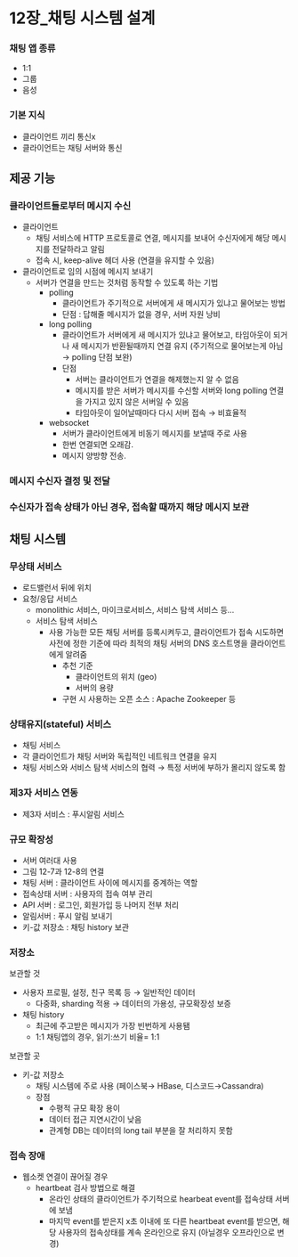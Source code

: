 # 12장_채팅 시스템 설계

### 채팅 앱 종류

- 1:1
- 그룹
- 음성

### 기본 지식

- 클라이언트 끼리 통신x
- 클라이언트는 채팅 서버와 통신

## 제공 기능

### 클라이언트들로부터 메시지 수신

- 클라이언트
    - 채팅 서비스에 HTTP 프로토콜로 연결, 메시지를 보내어 수신자에게 해당 메시지를 전달하라고 알림
    - 접속 시, keep-alive 헤더 사용 (연결을 유지할 수 있음)
- 클라이언트로 임의 시점에 메시지 보내기
    - 서버가 연결을 만드는 것처럼 동작할 수 있도록 하는 기법
        - polling
            - 클라이언트가 주기적으로 서버에게 새 메시지가 있냐고 물어보는 방법
            - 단점 : 답해줄 메시지가 없을 경우, 서버 자원 낭비
        - long polling
            - 클라이언트가 서버에게 새 메시지가 있냐고 물어보고, 타임아웃이 되거나 새 메시지가 반환될때까지 연결 유지 (주기적으로 물어보는게 아님 → polling 단점 보완)
            - 단점
                - 서버는 클라이언트가 연결을 해제했는지 알 수 없음
                - 메시지를 받은 서버가 메시지를 수신할 서버와 long polling 연결을 가지고 있지 않은 서버일 수 있음
                - 타임아웃이 일어날때마다 다시 서버 접속 → 비효율적
        - websocket
            - 서버가 클라이언트에게 비동기 메시지를 보낼때 주로 사용
            - 한번 연결되면 오래감.
            - 메시지 양방향 전송.

### 메시지 수신자 결정 및 전달

### 수신자가 접속 상태가 아닌 경우, 접속할 때까지 해당 메시지 보관

## 채팅 시스템

### 무상태 서비스

- 로드밸런서 뒤에 위치
- 요청/응답 서비스
    - monolithic 서비스, 마이크로서비스, 서비스 탐색 서비스 등…
    - 서비스 탐색 서비스
        - 사용 가능한 모든 채팅 서버를 등록시켜두고, 클라이언트가 접속 시도하면 사전에 정한 기준에 따라 최적의 채팅 서버의 DNS 호스트명을 클라이언트에게 알려줌
            - 추천 기준
                - 클라이언트의 위치 (geo)
                - 서버의 용량
            - 구현 시 사용하는 오픈 소스 : Apache Zookeeper 등

### 상태유지(stateful) 서비스

- 채팅 서비스
- 각 클라이언트가 채팅 서버와 독립적인 네트워크 연결을 유지
- 채팅 서비스와 서비스 탐색 서비스의 협력 → 특정 서버에 부하가 몰리지 않도록 함

### 제3자 서비스 연동

- 제3자 서비스 : 푸시알림 서비스

### 규모 확장성

- 서버 여러대 사용
- 그림 12-7과 12-8의 연결
- 채팅 서버 : 클라이언트 사이에 메시지를 중계하는 역할
- 접속상태 서버 : 사용자의 접속 여부 관리
- API 서버 : 로그인, 회원가입 등 나머지 전부 처리
- 알림서버 : 푸시 알림 보내기
- 키-값 저장소 : 채팅 history 보관

### 저장소

보관할 것 

- 사용자 프로필, 설정, 친구 목록 등 → 일반적인 데이터
    - 다중화, sharding 적용 → 데이터의 가용성, 규모확장성 보증
- 채팅 history
    - 최근에 주고받은 메시지가 가장 빈번하게 사용됌
    - 1:1 채팅앱의 경우, 읽기:쓰기 비율= 1:1

보관할 곳

- 키-값 저장소
    - 채팅 시스템에 주로 사용 (페이스북→ HBase, 디스코드→Cassandra)
    - 장점
        - 수평적 규모 확장 용이
        - 데이터 접근 지연시간이 낮음
        - 관계형 DB는 데이터의 long tail 부분을 잘 처리하지 못함

### 접속 장애

- 웹소켓 연결이 끊어질 경우
    - heartbeat 검사 방법으로 해결
        - 온라인 상태의 클라이언트가 주기적으로 hearbeat event를 접속상태 서버에 보냄
        - 마지막 event를 받은지 x초 이내에 또 다른 heartbeat event를 받으면, 해당 사용자의 접속상태를 계속 온라인으로 유지 (아닐경우 오프라인으로 변경)
